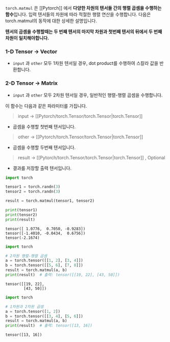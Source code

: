 `torch.matmul` 은 [[Pytorch]] 에서 **다양한 차원의 텐서들 간의 행렬 곱셈을 수행하는 함수**입니다. 입력 텐서들의 차원에 따라 적절한 행렬 연산을 수행합니다. 다음은 torch.matmul의 동작에 대한 상세한 설명입니다.

**텐서의 곱셈을 수행할때는 두 번째 텐서의 마지막 차원과 첫번째 텐서의 뒤에서 두 번째 차원이 일치해야합니다.**

### 1-D Tensor -> Vector
- `input` 과 `other` 모두 1차원 텐서일 경우, dot product를 수행하여 스칼라 값을 반환합니다.

### 2-D Tensor -> Matrix
- `input` 과 `other` 모두 2차원 텐서일 경우, 일반적인 행렬-행렬 곱셈을 수행합니다.


이 함수는 다음과 같은 파라미터를 가집니다.

> input -> [[Pytorch/torch.Tensor/torch.Tensor|torch.Tensor]]
- 곱셈을 수행할 첫번째 텐서입니다.

> other -> [[Pytorch/torch.Tensor/torch.Tensor|torch.Tensor]]
- 곱셈을 수행할 두번째 텐서입니다.

> result -> [[Pytorch/torch.Tensor/torch.Tensor|torch.Tensor]] , Optional
- 결과를 저장할 출력 텐서입니다.

```python
import torch

tensor1 = torch.randn(3)
tensor2 = torch.randn(3)

result = torch.matmul(tensor1, tensor2)

print(tensor1)
print(tensor2)
print(result)
```

```
tensor([ 1.0776,  0.7050, -0.9283])
tensor([-1.4010, -0.0434,  0.6756])
tensor(-2.1674)
```

```python
import torch

# 2차원 행렬-행렬 곱셈
a = torch.tensor([[1, 2], [3, 4]])
b = torch.tensor([[5, 6], [7, 8]])
result = torch.matmul(a, b)
print(result)  # 출력: tensor([[19, 22], [43, 50]])
```

```
tensor([[19, 22],
        [43, 50]])
```

```python
import torch

# 1차원과 2차원 곱셈
a = torch.tensor([1, 2])
b = torch.tensor([[3, 4], [5, 6]])
result = torch.matmul(a, b)
print(result)  # 출력: tensor([13, 16])
```

```
tensor([13, 16])
```

